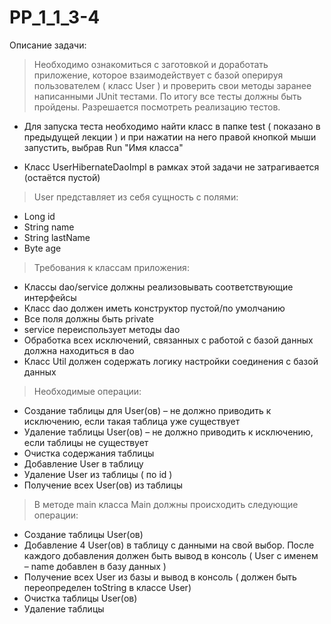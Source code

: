 # PP_1_1_3-4
Описание задачи:

> Необходимо ознакомиться с заготовкой и доработать приложение, которое взаимодействует с базой оперируя пользователем ( класс User ) и проверить свои методы заранее написанными JUnit тестами. По итогу все тесты должны быть пройдены. Разрешается посмотреть реализацию тестов.

- Для запуска теста необходимо найти класс в папке test ( показано в предыдущей лекции ) и при нажатии на него правой кнопкой мыши запустить, выбрав Run "Имя класса" 

- Класс UserHibernateDaoImpl в рамках этой задачи не затрагивается (остаётся пустой)

> User представляет из себя сущность с полями:

- Long id
- String name
- String lastName
- Byte age

> Требования к классам приложения:

 - Классы dao/service должны реализовывать соответствующие интерфейсы
 - Класс dao должен иметь конструктор пустой/по умолчанию
 - Все поля должны быть private
 - service переиспользует методы dao
 - Обработка всех исключений, связанных с работой с базой данных должна находиться в dao
 - Класс Util должен содержать логику настройки соединения с базой данных
 

> Необходимые операции:

 - Создание таблицы для User(ов) – не должно приводить к исключению, если такая таблица уже существует
 - Удаление таблицы User(ов) – не должно приводить к исключению, если таблицы не существует
 - Очистка содержания таблицы
 - Добавление User в таблицу
 - Удаление User из таблицы ( по id )
 - Получение всех User(ов) из таблицы

> В методе main класса Main должны происходить следующие операции:

 - Создание таблицы User(ов)
 - Добавление 4 User(ов) в таблицу с данными на свой выбор. После каждого добавления должен быть вывод в консоль ( User с именем – name добавлен в базу данных )
 - Получение всех User из базы и вывод в консоль ( должен быть переопределен toString в классе User)
 - Очистка таблицы User(ов)
 - Удаление таблицы
